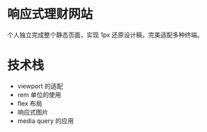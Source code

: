 # 响应式理财网站
个人独立完成整个静态页面，实现 1px 还原设计稿，完美适配多种终端。

# 技术栈

- viewport 的适配
- rem 单位的使用
- flex 布局
- 响应式图片
- media query 的应用

